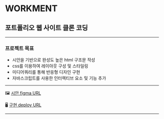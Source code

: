 # WORKMENT
## 포트폴리오 웹 사이트 클론 코딩
------

### 프로젝트 목표
* 시안을 기반으로 완성도 높은 html 구조문 작성
* css를 이용하여 레이아웃 구성 및 스타일링
* 미디어쿼리를 통해 반응형 디자인 구현
* 자바스크립트를 사용한 인터렉티브 요소 및 기능 추가
  
-----

🖼️ [시안 figma URL](https://www.figma.com/file/s0AGiGoGCakXrWOttoU1Wr/Agency-Portfolio-Webflow-Website-Template-(Community)?type=design&node-id=1%3A312&mode=design&t=Xf4UCeC4DcLwpGsP-1)

🖥️ [구현 deploy URL](https://ggu940.github.io/workment/)

-----
